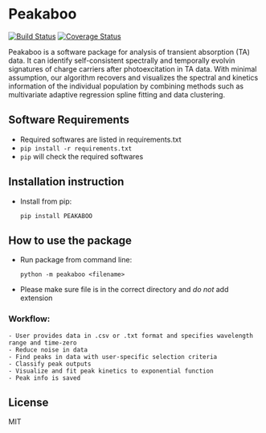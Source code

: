 # Peakaboo

[![Build Status](https://travis-ci.org/liud16/peakaboo.png?branch=master)](https://travis-ci.org/liud16/peakaboo)
[![Coverage Status](https://coveralls.io/repos/github/liud16/peakaboo/badge.svg?branch=master)](https://coveralls.io/github/liud16/peakaboo?branch=master)

Peakaboo is a software package for analysis of transient absorption (TA) data. It can identify self-consistent spectrally and temporally evolvin signatures of charge carriers after photoexcitation in TA data. With minimal assumption, our algorithm recovers and visualizes the spectral and kinetics information of the individual population by combining methods such as multivariate adaptive regression spline fitting and data clustering.



## Software Requirements

- Required softwares are listed in requirements.txt
- ```pip install -r requirements.txt```
- ```pip``` will check the required softwares



## Installation instruction

- Install from pip:
    
    ```pip install PEAKABOO```


## How to use the package

- Run package from command line:

    ``python -m peakaboo <filename>``

- Please make sure file is in the correct directory and *do not* add extension


### Workflow:

    - User provides data in .csv or .txt format and specifies wavelength range and time-zero
    - Reduce noise in data
    - Find peaks in data with user-specific selection criteria
    - Classify peak outputs
    - Visualize and fit peak kinetics to exponential function
    - Peak info is saved



## License

MIT